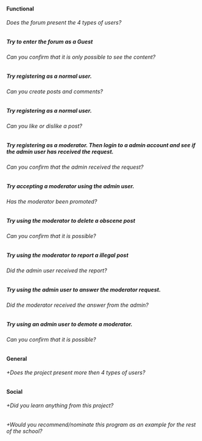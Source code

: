 #### Functional

###### Does the forum present the 4 types of users?

##### Try to enter the forum as a Guest

###### Can you confirm that it is only possible to see the content?

##### Try registering as a normal user.

###### Can you create posts and comments?

##### Try registering as a normal user.

###### Can you like or dislike a post?

##### Try registering as a moderator. Then login to a admin account and see if the admin user has received the request.

###### Can you confirm that the admin received the request?

##### Try accepting a moderator using the admin user.

###### Has the moderator been promoted?

##### Try using the moderator to delete a obscene post

###### Can you confirm that it is possible?

##### Try using the moderator to report a illegal post

###### Did the admin user received the report?

##### Try using the admin user to answer the moderator request.

###### Did the moderator received the answer from the admin?

##### Try using an admin user to demote a moderator.

###### Can you confirm that it is possible?

#### General

###### +Does the project present more then 4 types of users?

#### Social

###### +Did you learn anything from this project?

###### +Would you recommend/nominate this program as an example for the rest of the school?
